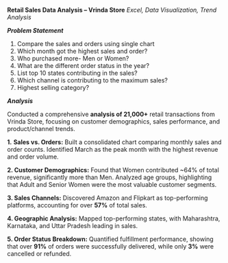 **Retail Sales Data Analysis – Vrinda Store**
_Excel, Data Visualization, Trend Analysis_

_**Problem Statement**_

1. Compare the sales and orders using single chart									
2. Which month got the highest sales and order?								
3. Who purchased more- Men or Women?									
4. What are the different order status in the year?									
5. List top 10 states contributing in the sales?									
6. Which channel is contributing to the maximum sales?									
7. Highest selling category?						

_**Analysis**_

Conducted a comprehensive **analysis of 21,000+** retail transactions from Vrinda Store, focusing on customer demographics, sales performance, and product/channel trends.

**1.** **Sales vs. Orders:** Built a consolidated chart comparing monthly sales and order counts. Identified March as the 
                             peak month with the highest revenue and order volume.

**2. Customer Demographics:** Found that Women contributed ~64% of total revenue, significantly more than Men.
     Analyzed age groups, highlighting that Adult and Senior Women were the most valuable customer segments.

**3. Sales Channels:** Discovered Amazon and Flipkart as top-performing platforms, accounting for over **57%** of total sales.

**4. Geographic Analysis:** Mapped top-performing states, with Maharashtra, Karnataka, and Uttar Pradesh leading in sales.

**5. Order Status Breakdown:** Quantified fulfillment performance, showing that over **91%** of orders were successfully 
                               delivered, while only **3%** were cancelled or refunded.
